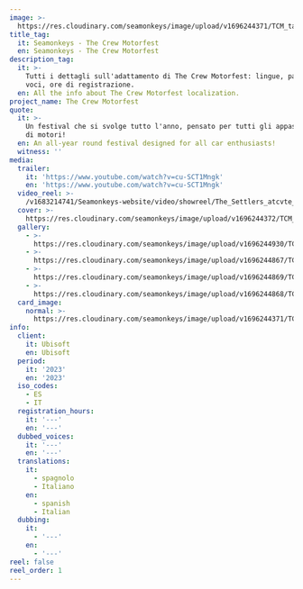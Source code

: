 ```yaml
---
image: >-
  https://res.cloudinary.com/seamonkeys/image/upload/v1696244371/TCM_tag_image_wxkbxe.jpg
title_tag:
  it: Seamonkeys - The Crew Motorfest
  en: Seamonkeys - The Crew Motorfest
description_tag:
  it: >-
    Tutti i dettagli sull'adattamento di The Crew Motorfest: lingue, parole,
    voci, ore di registrazione.
  en: All the info about The Crew Motorfest localization.
project_name: The Crew Motorfest
quote:
  it: >-
    Un festival che si svolge tutto l'anno, pensato per tutti gli appassionati
    di motori!
  en: An all-year round festival designed for all car enthusiasts!
  witness: ''
media:
  trailer:
    it: 'https://www.youtube.com/watch?v=cu-SCT1Mngk'
    en: 'https://www.youtube.com/watch?v=cu-SCT1Mngk'
  video_reel: >-
    /v1683214741/Seamonkeys-website/video/showreel/The_Settlers_atcvte_y7gw56.mp4
  cover: >-
    https://res.cloudinary.com/seamonkeys/image/upload/v1696244372/TCM_cover_ynxtbt.jpg
  gallery:
    - >-
      https://res.cloudinary.com/seamonkeys/image/upload/v1696244930/TCM_GameInfo_3_V2_1_mddqux.jpg
    - >-
      https://res.cloudinary.com/seamonkeys/image/upload/v1696244867/TCM_Screen02_LAUNCH_140923_6PM_CEST_sqsdo9.jpg
    - >-
      https://res.cloudinary.com/seamonkeys/image/upload/v1696244869/TCM_Announce_Screenshots_03_5884x3310_31012023_6PMCET_btnsfo.jpg
    - >-
      https://res.cloudinary.com/seamonkeys/image/upload/v1696244868/TCM_Screenshot6_120623_0815PMCEST_jrgwfq.jpg
  card_image:
    normal: >-
      https://res.cloudinary.com/seamonkeys/image/upload/v1696244371/TCM_Card_nelgso.jpg
info:
  client:
    it: Ubisoft
    en: Ubisoft
  period:
    it: '2023'
    en: '2023'
  iso_codes:
    - ES
    - IT
  registration_hours:
    it: '---'
    en: '---'
  dubbed_voices:
    it: '---'
    en: '---'
  translations:
    it:
      - spagnolo
      - Italiano
    en:
      - spanish
      - Italian
  dubbing:
    it:
      - '---'
    en:
      - '---'
reel: false
reel_order: 1
---
```


